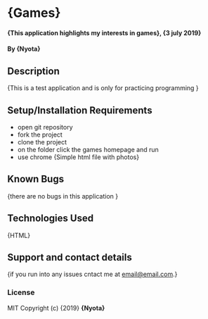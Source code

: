 # {Games}
#### {This application highlights my interests in games}, {3 july 2019}
#### By **{Nyota}**
## Description
{This is a test application and is only for practicing programming }
## Setup/Installation Requirements
* open git repository
* fork the project
* clone the project
* on the folder click the games homepage and run
* use chrome
{Simple html file with photos}
## Known Bugs
{there are no bugs in this application }
## Technologies Used
{HTML}
## Support and contact details
{if you run into any issues cntact me at email@email.com.}
### License
MIT
Copyright (c) {2019} **{Nyota}**
